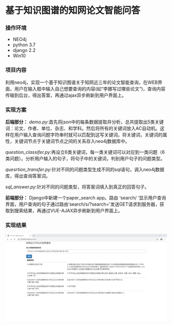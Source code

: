 # 基于知识图谱的知网论文智能问答
### 操作环境
+ NEO4j
+ python 3.7
+ django 2.2
+ Win10

### 项目内容

利用neo4j，实现一个基于知识图谱关于知网近三年的论文智能查询，在WEB界面，用户在输入框中输入自己想要查询的内容(如“李娜写过哪些论文”)，查询内容传输到后台，得出答案，再通过ajax异步刷新到用户界面上。

### 实现方案
**后端部分：**
*demo.py*:首先将json中的每条数据提取并分析，总共提取出5类关键词：论文、作者、单位、杂志、和学科。然后将所有的关键词放入AC自动机。这样在用户输入查询问题字符串时就可以匹配到这写关键词。将关键词，关键词的属性，关键词节点于关键词节点之间的关系存入neo4j数据库中。

*question_classifer.py*:再设立6类关键词，每一类关键词可以对应到一类问题（6类问题）。分析用户输入的句子，将句子中的关键词，判别用户句子的问题类型。

*quesrtion_transfer.py*:针对不同的问题类型生成不同的sql语句，调入neo4j数据库，得出查询答案词。

*sql_answer.py*:针对不同的问题类型，将答案词填入到真正的回答句子。

**前端部分：**
Django中新建一个paper_search app。路由 ‘search/ ‘显示用户查询界面，用户查询的句子通过路由’search/s/?search=’发送GET请求到服务器，获取到搜索结果，再通过VUE-AJAX异步刷新到用户界面上。

### 实现结果
<img src="./res.png">
